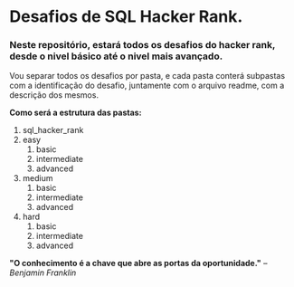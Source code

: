 # Desafios de SQL Hacker Rank.

### Neste repositório, estará todos os desafios do hacker rank, desde o nivel básico até o nivel mais avançado.

Vou separar todos os desafios por pasta, e cada pasta conterá subpastas com a identificação do desafio, juntamente com o arquivo readme, com a descrição dos mesmos.

**Como será a estrutura das pastas:**

1. sql_hacker_rank
  1. easy
     1. basic
     2. intermediate
     3. advanced
  2. medium
     1. basic
     2. intermediate
     3. advanced
  3. hard
     1. basic
     2. intermediate
     3. advanced

**"O conhecimento é a chave que abre as portas da oportunidade."** – *Benjamin Franklin*
